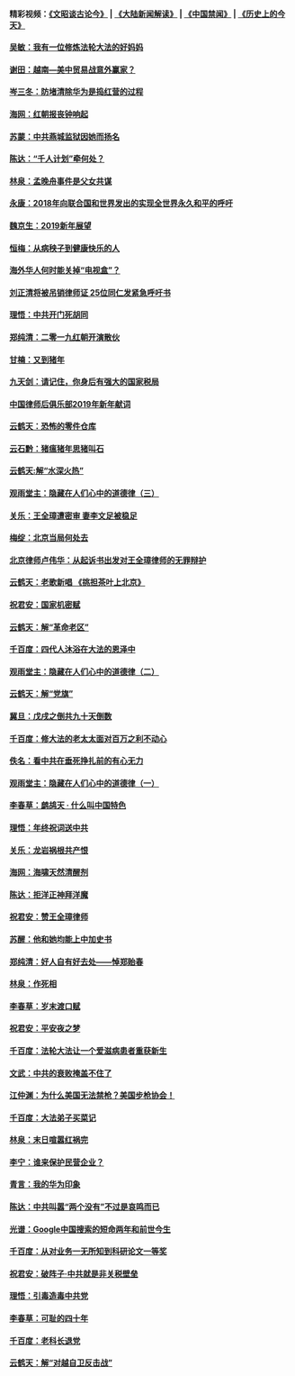 #### 精彩视频：[《文昭谈古论今》](https://github.com/gfw-breaker/wenzhao/blob/master/README.md?t=01040931) | [《大陆新闻解读》](https://github.com/gfw-breaker/ntdtv-comedy/blob/master/README.md?t=01040931) | [《中国禁闻》](https://github.com/gfw-breaker/ntdtv-news/blob/master/README.md?t=01040931) | [《历史上的今天》](https://github.com/gfw-breaker/today-in-history/blob/master/README.md?t=01040931) 

#### [吴敏：我有一位修炼法轮大法的好妈妈](../pages/nsc993/n10952484.md?t=01040931) 

#### [谢田：越南—美中贸易战意外赢家？](../pages/nsc993/n10940351.md?t=01040931) 

#### [岑三冬：防堵清除华为是捣红营的过程](../pages/nsc993/n10952342.md?t=01040931) 

#### [海网：红朝报丧钟响起](../pages/nsc993/n10951480.md?t=01040931) 

#### [苏蒙：中共燕城监狱因她而扬名](../pages/nsc993/n10951476.md?t=01040931) 

#### [陈达：“千人计划”牵何处？](../pages/nsc993/n10951466.md?t=01040931) 

#### [林泉：孟晚舟事件是父女共谋](../pages/nsc993/n10947780.md?t=01040931) 

#### [永康：2018年向联合国和世界发出的实现全世界永久和平的呼吁](../pages/nsc993/n10947756.md?t=01040931) 

#### [魏京生：2019新年展望](../pages/nsc993/n10947691.md?t=01040931) 

#### [恒梅：从病秧子到健康快乐的人](../pages/nsc993/n10947469.md?t=01040931) 

#### [海外华人何时能关掉“电视盒”？](../pages/nsc993/n10945406.md?t=01040931) 

#### [刘正清将被吊销律师证 25位同仁发紧急呼吁书](../pages/nsc993/n10944361.md?t=01040931) 

#### [理悟：中共开门死胡同](../pages/nsc993/n10944908.md?t=01040931) 

#### [郑纯清：二零一九红朝开演散伙](../pages/nsc993/n10944905.md?t=01040931) 

#### [甘楠：又到猪年](../pages/nsc993/n10944903.md?t=01040931) 

#### [九天剑：请记住，你身后有强大的国家税局](../pages/nsc993/n10944885.md?t=01040931) 

#### [中国律师后俱乐部2019年新年献词](../pages/nsc993/n10944348.md?t=01040931) 

#### [云鹤天：恐怖的零件仓库](../pages/nsc993/n10942847.md?t=01040931) 

#### [云石黔：猪瘟猪年思猪叫石](../pages/nsc993/n10943180.md?t=01040931) 

#### [云鹤天:解“水深火热”](../pages/nsc993/n10942828.md?t=01040931) 

#### [观雨堂主：隐藏在人们心中的道德律（三）](../pages/nsc993/n10941445.md?t=01040931) 

#### [关乐：王全璋遭密审 妻李文足被稳足](../pages/nsc993/n10941420.md?t=01040931) 

#### [梅绽：北京当局何处去](../pages/nsc993/n10941407.md?t=01040931) 

#### [北京律师卢伟华：从起诉书出发对王全璋律师的无罪辩护](../pages/nsc993/n10939303.md?t=01040931) 

#### [云鹤天：老歌新唱 《挑担茶叶上北京》](../pages/nsc993/n10937870.md?t=01040931) 

#### [祝君安：国家机密赋](../pages/nsc993/n10937863.md?t=01040931) 

#### [云鹤天：解“革命老区”](../pages/nsc993/n10937858.md?t=01040931) 

#### [千百度：四代人沐浴在大法的恩泽中](../pages/nsc993/n10937630.md?t=01040931) 

#### [观雨堂主：隐藏在人们心中的道德律（二）](../pages/nsc993/n10937219.md?t=01040931) 

#### [云鹤天：解“党旗”](../pages/nsc993/n10937211.md?t=01040931) 

#### [冀旦：戊戌之倒共九十天倒数](../pages/nsc993/n10937168.md?t=01040931) 

#### [千百度：修大法的老太太面对百万之利不动心](../pages/nsc993/n10934913.md?t=01040931) 

#### [佚名：看中共在垂死挣扎前的有心无力](../pages/nsc993/n10934707.md?t=01040931) 

#### [观雨堂主：隐藏在人们心中的道德律（一）](../pages/nsc993/n10934699.md?t=01040931) 

#### [李春草：鹧鸪天 ‧ 什么叫中国特色](../pages/nsc993/n10934694.md?t=01040931) 

#### [理悟：年终祝词送中共](../pages/nsc993/n10933269.md?t=01040931) 

#### [关乐：龙岩祸根共产恨](../pages/nsc993/n10933253.md?t=01040931) 

#### [海网：海啸天然清醒剂](../pages/nsc993/n10933251.md?t=01040931) 

#### [陈达：拒洋正神拜洋魔](../pages/nsc993/n10933235.md?t=01040931) 

#### [祝君安：赞王全璋律师](../pages/nsc993/n10933273.md?t=01040931) 

#### [苏醒：他和她均能上中加史书](../pages/nsc993/n10933262.md?t=01040931) 

#### [郑纯清：好人自有好去处——悼郑贻春](../pages/nsc993/n10933256.md?t=01040931) 

#### [林泉：作死相](../pages/nsc993/n10933248.md?t=01040931) 

#### [李春草：岁末渡口赋](../pages/nsc993/n10933243.md?t=01040931) 

#### [祝君安：平安夜之梦](../pages/nsc993/n10931089.md?t=01040931) 

#### [千百度：法轮大法让一个爱滋病患者重获新生](../pages/nsc993/n10931128.md?t=01040931) 

#### [文武：中共的衰败掩盖不住了](../pages/nsc993/n10931085.md?t=01040931) 

#### [江仲渊：为什么美国无法禁枪？美国步枪协会！](../pages/nsc993/n10931078.md?t=01040931) 

#### [千百度：大法弟子买菜记](../pages/nsc993/n10929626.md?t=01040931) 

#### [林泉：末日喧嚣红祸完](../pages/nsc993/n10929158.md?t=01040931) 

#### [李宁：谁来保护民营企业？](../pages/nsc993/n10929049.md?t=01040931) 

#### [青言：我的华为印象](../pages/nsc993/n10927223.md?t=01040931) 

#### [陈达：中共叫嚣“两个没有”不过是哀鸣而已](../pages/nsc993/n10927213.md?t=01040931) 

#### [光谱：Google中国搜索的短命两年和前世今生](../pages/nsc993/n10927202.md?t=01040931) 

#### [千百度：从对业务一无所知到科研论文一等奖](../pages/nsc993/n10924400.md?t=01040931) 

#### [祝君安：破阵子‧中共就是非关税壁垒](../pages/nsc993/n10924033.md?t=01040931) 

#### [理悟：引毒造毒中共党](../pages/nsc993/n10922164.md?t=01040931) 

#### [李春草：可耻的四十年](../pages/nsc993/n10922095.md?t=01040931) 

#### [千百度：老科长退党](../pages/nsc993/n10922047.md?t=01040931) 

#### [云鹤天：解“对越自卫反击战”](../pages/nsc993/n10921340.md?t=01040931) 

